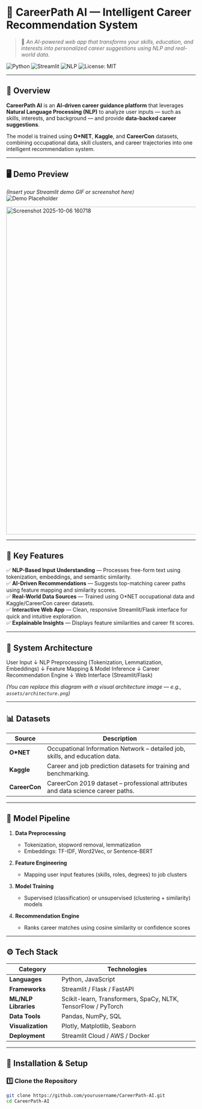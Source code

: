 # 🎯 CareerPath AI — Intelligent Career Recommendation System  

> 🚀 *An AI-powered web app that transforms your skills, education, and interests into personalized career suggestions using NLP and real-world data.*

![Python](https://img.shields.io/badge/Python-3.10+-blue.svg?style=for-the-badge&logo=python)
![Streamlit](https://img.shields.io/badge/Streamlit-Web_App-red?style=for-the-badge&logo=streamlit)
![NLP](https://img.shields.io/badge/NLP-Feature_Engineering-green?style=for-the-badge&logo=spacy)
![License: MIT](https://img.shields.io/badge/License-MIT-yellow.svg?style=for-the-badge)

---

## 🧠 Overview  

**CareerPath AI** is an **AI-driven career guidance platform** that leverages **Natural Language Processing (NLP)** to analyze user inputs — such as skills, interests, and background — and provide **data-backed career suggestions**.  

The model is trained using **O\*NET**, **Kaggle**, and **CareerCon** datasets, combining occupational data, skill clusters, and career trajectories into one intelligent recommendation system.  

---

## 🖥️ Demo Preview  

*(Insert your Streamlit demo GIF or screenshot here)*  
![Demo Placeholder](https://github.com/yourusername/CareerPath-AI/assets/demo.gif)

<img width="1876" height="871" alt="Screenshot 2025-10-06 160718" src="https://github.com/user-attachments/assets/cfedc578-ef52-40ba-a894-0e676be5cb6f" />


---

## 🚀 Key Features  

✅ **NLP-Based Input Understanding** — Processes free-form text using tokenization, embeddings, and semantic similarity.  
✅ **AI-Driven Recommendations** — Suggests top-matching career paths using feature mapping and similarity scores.  
✅ **Real-World Data Sources** — Trained using O\*NET occupational data and Kaggle/CareerCon career datasets.  
✅ **Interactive Web App** — Clean, responsive Streamlit/Flask interface for quick and intuitive exploration.  
✅ **Explainable Insights** — Displays feature similarities and career fit scores.  

---

## 🧩 System Architecture  

User Input
↓
NLP Preprocessing (Tokenization, Lemmatization, Embeddings)
↓
Feature Mapping & Model Inference
↓
Career Recommendation Engine
↓
Web Interface (Streamlit/Flask)     


*(You can replace this diagram with a visual architecture image — e.g., `assets/architecture.png`)*  

---

## 📊 Datasets  

| Source | Description |
|--------|-------------|
| **O\*NET** | Occupational Information Network – detailed job, skills, and education data. |
| **Kaggle** | Career and job prediction datasets for training and benchmarking. |
| **CareerCon** | CareerCon 2019 dataset – professional attributes and data science career paths. |

---

## 🧮 Model Pipeline  

1. **Data Preprocessing**
   - Tokenization, stopword removal, lemmatization  
   - Embeddings: TF-IDF, Word2Vec, or Sentence-BERT  

2. **Feature Engineering**
   - Mapping user input features (skills, roles, degrees) to job clusters  

3. **Model Training**
   - Supervised (classification) or unsupervised (clustering + similarity) models  

4. **Recommendation Engine**
   - Ranks career matches using cosine similarity or confidence scores  

---

## ⚙️ Tech Stack  

| Category | Technologies |
|-----------|--------------|
| **Languages** | Python, JavaScript |
| **Frameworks** | Streamlit / Flask / FastAPI |
| **ML/NLP Libraries** | Scikit-learn, Transformers, SpaCy, NLTK, TensorFlow / PyTorch |
| **Data Tools** | Pandas, NumPy, SQL |
| **Visualization** | Plotly, Matplotlib, Seaborn |
| **Deployment** | Streamlit Cloud / AWS / Docker |

---

## 🧰 Installation & Setup  

### 1️⃣ Clone the Repository  
```bash
git clone https://github.com/yourusername/CareerPath-AI.git
cd CareerPath-AI


